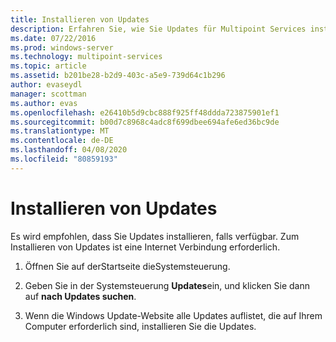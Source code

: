 ```yaml
---
title: Installieren von Updates
description: Erfahren Sie, wie Sie Updates für Multipoint Services installieren.
ms.date: 07/22/2016
ms.prod: windows-server
ms.technology: multipoint-services
ms.topic: article
ms.assetid: b201be28-b2d9-403c-a5e9-739d64c1b296
author: evaseydl
manager: scottman
ms.author: evas
ms.openlocfilehash: e26410b5d9cbc888f925ff48ddda723875901ef1
ms.sourcegitcommit: b00d7c8968c4adc8f699dbee694afe6ed36bc9de
ms.translationtype: MT
ms.contentlocale: de-DE
ms.lasthandoff: 04/08/2020
ms.locfileid: "80859193"
---
```

# <a name="install-updates"></a>Installieren von Updates
Es wird empfohlen, dass Sie Updates installieren, falls verfügbar. Zum Installieren von Updates ist eine Internet Verbindung erforderlich.  

1.  Öffnen Sie auf derStartseite dieSystemsteuerung.  
  
2.  Geben Sie in der Systemsteuerung **Updates**ein, und klicken Sie dann auf **nach Updates suchen**.  
  
3.  Wenn die Windows Update-Website alle Updates auflistet, die auf Ihrem Computer erforderlich sind, installieren Sie die Updates.  
  
